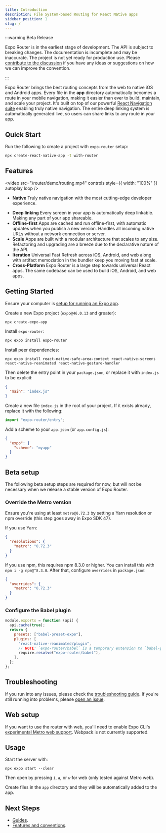 ```yaml
---
title: Introduction
description: File System-based Routing for React Native apps
sidebar_position: 1
slug: /
---
```


:::warning Beta Release

Expo Router is in the earliest stage of development. The API is subject to breaking changes. The documentation is incomplete and may be inaccurate. The project is not yet ready for production use. Please [contribute to the discussion](https://github.com/expo/router/discussions/1) if you have any ideas or suggestions on how we can improve the convention.

:::

Expo Router brings the best routing concepts from the web to native iOS and Android apps. Every file in the **app** directory automatically becomes a route in your mobile navigation, making it easier than ever to build, maintain, and scale your project. It's built on top of our powerful [React Navigation suite](https://reactnavigation.org/) enabling truly native navigation. The entire deep linking system is automatically generated live, so users can share links to any route in your app.

## Quick Start

Run the following to create a project with `expo-router` setup:

```bash
npx create-react-native-app -t with-router
```

## Features

<video src="/router/demo/routing.mp4" controls style={{ width: "100%" }} autoplay loop />

- **Native** Truly native navigation with the most cutting-edge developer experience.
<!-- - **Zero-config** No need to configure anything, just start building your app. -->
- **Deep linking** Every screen in your app is automatically deep linkable. Making any part of your app shareable.
- **Offline-first** Apps are cached and run offline-first, with automatic updates when you publish a new version. Handles all incoming native URLs without a network connection or server.
- **Scale** Apps are built with a modular architecture that scales to any size. Refactoring and upgrading are a breeze due to the declarative nature of the API.
- **Iteration** Universal Fast Refresh across iOS, Android, and web along with artifact memoziation in the bundler keep you moving fast at scale.
- **Cross-Platform** Expo Router is a large step towards universal React apps. The same codebase can be used to build iOS, Android, and web apps.

## Getting Started

Ensure your computer is [setup for running an Expo app](https://docs.expo.dev/get-started/installation/).

Create a new Expo project (`expo@46.0.13` and greater):

```bash
npx create-expo-app
```

Install `expo-router`:

```bash
npx expo install expo-router
```

Install peer dependencies:

```
npx expo install react-native-safe-area-context react-native-screens react-native-reanimated react-native-gesture-handler
```

Then delete the entry point in your `package.json`, or replace it with `index.js` to be explicit:

```json
{
  "main": "index.js"
}
```

Create a new file `index.js` in the root of your project. If it exists already, replace it with the following:

```js
import "expo-router/entry";
```

Add a scheme to your `app.json` (or `app.config.js`):

```json
{
  "expo": {
    "scheme": "myapp"
  }
}
```

## Beta setup

The following beta setup steps are required for now, but will not be necessary when we release a stable version of Expo Router.

### Override the Metro version

Ensure you're using at least `metro@0.72.3` by setting a Yarn resolution or npm override (this step goes away in Expo SDK 47).

If you use Yarn:

```json title=package.json
{
  "resolutions": {
    "metro": "0.72.3"
  }
}
```

If you use npm, this requires npm 8.3.0 or higher. You can install this with `npm i -g npm@^8.3.0`. After that, configure `overrides` in `package.json`:

```json title=package.json
{
  "overrides": {
    "metro": "0.72.3"
  }
}
```

### Configure the Babel plugin

```js title=babel.config.js
module.exports = function (api) {
  api.cache(true);
  return {
    presets: ["babel-preset-expo"],
    plugins: [
      "react-native-reanimated/plugin",
      // NOTE: `expo-router/babel` is a temporary extension to `babel-preset-expo`.
      require.resolve("expo-router/babel"),
    ],
  };
};
```

## Troubleshooting

If you run into any issues, please check the [troubleshooting guide](/router/docs/troubleshooting). If you're still running into problems, please [open an issue](https://github.com/expo/router/issues).

## Web setup

If you want to use the router with web, you'll need to enable Expo CLI's [experimental Metro web support](https://docs.expo.dev/guides/customizing-metro/#web-support-how). Webpack is not currently supported.

## Usage

Start the server with:

```
npx expo start --clear
```

Then open by pressing `i`, `a`, or `w` for web (only tested against Metro web).

Create files in the `app` directory and they will be automatically added to the app.

## Next Steps

- [Guides](/router/docs/guides/).
- [Features and conventions](/docs/category/features).
